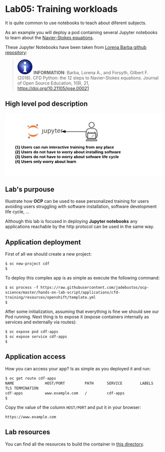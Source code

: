 # Lab05: Training workloads

It is quite common to use notebooks to teach about diferent subjects.

As an example you will deploy a pod containing several Jupyter notebooks to learn about the [Navier-Stokes equations](https://en.wikipedia.org/wiki/Navier%E2%80%93Stokes_equations).

These Jupyter Notebooks have been taken from [Lorena Barba github repository](https://github.com/barbagroup/CFDPython):

> ![INFORMATION](../imgs/information-icon.png) **INFORMATION**: Barba, Lorena A., and Forsyth, Gilbert F. (2018). CFD Python: the 12 steps to Navier-Stokes equations. Journal of Open Source Education, 1(9), 21, https://doi.org/10.21105/jose.00021

## High level pod description

![training](imgs/training.png)

## Lab's purpouse

Illustrate how **OCP** can be used to ease personalized training for users avoiding users struggling with software installation, software development life cycle, ...

Although this lab is focused in deploying **Jupyter notebooks** any applications reachable by the http protocol can be used in the same way.

## Application deployment

First of all we should create a new project:

```
$ oc new-project cdf
$
```

To deploy this complex app is as simple as execute the following command:

```
$ oc process -f https://raw.githubusercontent.com/jadebustos/ocp-science/master/hands-on-lab-script/applications/cfd-training/resources/openshift/template.yml
$
```

After some initialization, assuming that everything is fine we should see our Pod running. Next thing is to expose it (expose containers internally as services and externally via routes):

```
$ oc expose pod cdf-apps
$ oc expose service cdf-apps
$
```

## Application access

How you can access your app? Is as simple as you deployed it and run:

```
$ oc get route cdf-apps
NAME              HOST/PORT         PATH      SERVICE        LABELS    TLS TERMINATION
cdf-apps          www.example.com   /         cdf-apps
$
```

Copy the value of the column `HOST/PORT` and put it in your browser:

```
https://www.example.com
```

## Lab resources

You can find all the resources to build the container in [this directory](https://github.com/jadebustos/ocp-science/tree/master/hands-on-lab-script/applications/cfd-training/resources).

